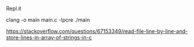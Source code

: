 
Repl.it

clang -o main main.c -lpcre
./main


https://stackoverflow.com/questions/67153349/read-file-line-by-line-and-store-lines-in-array-of-strings-in-c